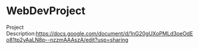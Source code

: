 # WebDevProject

Project Description:https://docs.google.com/document/d/1nG20gUXoPMLd3oeOdEo81tp2yAaLN8p--nzzmAAAszA/edit?usp=sharing
